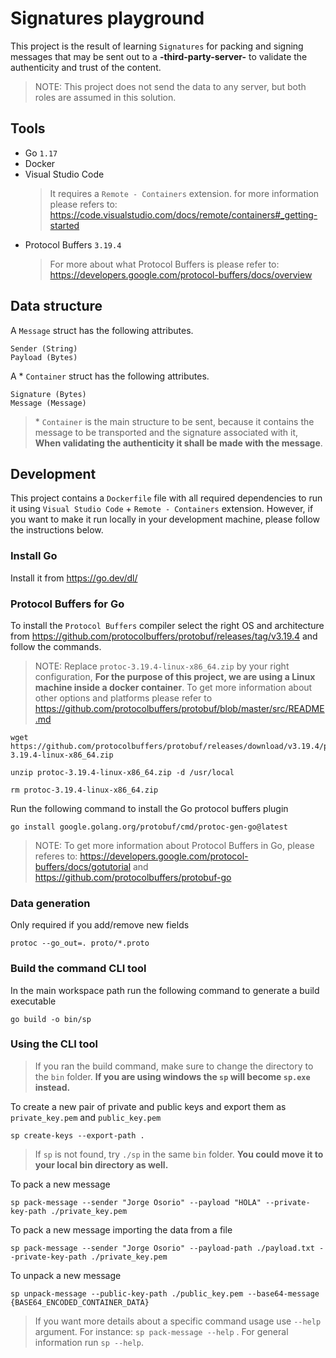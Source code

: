# Signatures playground

This project is the result of learning `Signatures` for packing and signing messages that may be sent out to a **-third-party-server-** to validate the authenticity and trust of the content.

> NOTE: This project does not send the data to any server, but both roles are assumed in this solution.

## Tools

- Go `1.17`
- Docker
- Visual Studio Code
    > It requires a `Remote - Containers` extension. for more information please refers to: https://code.visualstudio.com/docs/remote/containers#_getting-started
- Protocol Buffers `3.19.4`
    > For more about what Protocol Buffers is please refer to: https://developers.google.com/protocol-buffers/docs/overview

## Data structure

A `Message` struct has the following attributes.

```
Sender (String)
Payload (Bytes)
```

A * `Container` struct has the following attributes.

```
Signature (Bytes)
Message (Message)
```

> \* `Container` is the main structure to be sent, because it contains the message to be transported and the signature associated with it, **When validating the authenticity it shall be made with the message**.

## Development

This project contains a `Dockerfile` file with all required dependencies to run it using `Visual Studio Code` + `Remote - Containers` extension.
However, if you want to make it run locally in your development machine, please follow the instructions below.

### Install Go

Install it from https://go.dev/dl/

### Protocol Buffers for Go

To install the `Protocol Buffers` compiler select the right OS and architecture from https://github.com/protocolbuffers/protobuf/releases/tag/v3.19.4 and follow the commands.

> NOTE: Replace `protoc-3.19.4-linux-x86_64.zip` by your right configuration, **For the purpose of this project, we are using a Linux machine inside a docker container**. To get more information about other options and platforms please refer to https://github.com/protocolbuffers/protobuf/blob/master/src/README.md

    wget https://github.com/protocolbuffers/protobuf/releases/download/v3.19.4/protoc-3.19.4-linux-x86_64.zip

    unzip protoc-3.19.4-linux-x86_64.zip -d /usr/local

    rm protoc-3.19.4-linux-x86_64.zip

Run the following command to install the Go protocol buffers plugin

    go install google.golang.org/protobuf/cmd/protoc-gen-go@latest

> NOTE: To get more information about Protocol Buffers in Go, please referes to: https://developers.google.com/protocol-buffers/docs/gotutorial and https://github.com/protocolbuffers/protobuf-go

### Data generation

Only required if you add/remove new fields

    protoc --go_out=. proto/*.proto

### Build the command CLI tool

In the main workspace path run the following command to generate a build executable

    go build -o bin/sp

### Using the CLI tool

> If you ran the build command, make sure to change the directory to the `bin` folder. **If you are using windows the `sp` will become `sp.exe` instead.**

To create a new pair of private and public keys and export them as `private_key.pem` and `public_key.pem`

    sp create-keys --export-path .

> If `sp` is not found, try `./sp` in the same `bin` folder. **You could move it to your local bin directory as well.**

To pack a new message

    sp pack-message --sender "Jorge Osorio" --payload "HOLA" --private-key-path ./private_key.pem

To pack a new message importing the data from a file

    sp pack-message --sender "Jorge Osorio" --payload-path ./payload.txt --private-key-path ./private_key.pem

To unpack a new message

    sp unpack-message --public-key-path ./public_key.pem --base64-message {BASE64_ENCODED_CONTAINER_DATA}

> If you want more details about a specific command usage use `--help` argument. For instance: `sp pack-message --help` . For general information run `sp --help`.